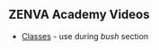 ## ZENVA Academy Videos 

* [Classes](https://academy.zenva.com/lesson/m1-classes-2/) - use during *bush* section
